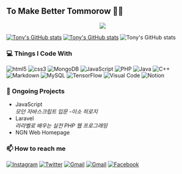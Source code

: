 ## To Make Better Tommorow 👨‍💻
<div align=center>
  <a href="https://hits.seeyoufarm.com"><img src="https://hits.seeyoufarm.com/api/count/incr/badge.svg?url=https%3A%2F%2Fgithub.com%2Fvanillacake369&count_bg=%2379C83D&title_bg=%23555555&icon=&icon_color=%23E7E7E7&title=hits&edge_flat=false"/></a>
</div>

[![Tony's GitHub stats](https://github-readme-stats.vercel.app/api?username=vanillacake369)](https://github.com/anuraghazra/github-readme-stats)
[![Tony's GitHub stats](https://github-readme-stats.vercel.app/api?username=vanillacake369&theme=radical&show_icons=true)](https://github.com/anuraghazra/github-readme-stats)
![Tony's GitHub stats](https://github-readme-stats.vercel.app/api?username=vanillacake369&theme=radical&show_icons=true)


### 💻 Things I Code With
<p>
  <img alt="html5" src="https://img.shields.io/badge/HTML5-E34F26?style=for-the-badge&logo=html5&logoColor=white" />
  <img alt="css3" src="https://img.shields.io/badge/CSS3-1572B6?style=for-the-badge&logo=css3&logoColor=white" />
  <img alt="MongoDB" src="https://img.shields.io/badge/MongoDB-4EA94B?style=for-the-badge&logo=mongodb&logoColor=white" />
  <img alt="JavaScript" src="https://img.shields.io/badge/JavaScript-F7DF1E?style=for-the-badge&logo=javascript&logoColor=black" />
  <img alt="PHP" src="https://img.shields.io/badge/C-00599C?style=for-the-badge&logo=c&logoColor=white" />
  <img alt="Java" src="https://img.shields.io/badge/Java-ED8B00?style=for-the-badge&logo=java&logoColor=white"/>
  <img alt="C++" src="https://img.shields.io/badge/C%2B%2B-00599C?style=for-the-badge&logo=c%2B%2B&logoColor=white"/>
  <img alt="Markdown" src="https://img.shields.io/badge/Markdown-000000?style=for-the-badge&logo=markdown&logoColor=white"/>
  <img alt="MySQL" src="https://img.shields.io/badge/MySQL-00000F?style=for-the-badge&logo=mysql&logoColor=white" />
  <img alt="TensorFlow" src="https://img.shields.io/badge/TensorFlow-FF6F00?style=for-the-badge&logo=tensorflow&logoColor=white" />
  <img alt="Visual Code" src="https://img.shields.io/badge/Visual_Studio_Code-0078D4?style=for-the-badge&logo=visual%20studio%20code&logoColor=white" />
  <img alt="Notion" src="https://img.shields.io/badge/Notion-000000?style=for-the-badge&logo=notion&logoColor=white" />
</p>

### 🚩 Ongoing Projects
<ul>
  <li><a herf="https://vanillacake369.notion.site/JavaScript-9bda09cd3fc3426da577534eca8d5b57">JavaScript</a><br/><i>모던 자바스크립트 입문 -이소 히로지</i></li>
  <li><a herf="https://vanillacake369.notion.site/Laravel-6713e93313b6459ca60769723ba22604">Laravel</a><br/><i>라라벨로 배우는 실전 PHP 웹 프로그래밍</i></li>
  <li><a herf="https://vanillacake369.notion.site/NGN-Homepage-Prj-0c08243113314c06b6d37fc1622d7725">NGN Web Homepage</a></li>
</ul>

### 📫 How to reach me
<p>
  <a href="https://www.instagram.com/iamwhtiam247/" target="_blank"><img alt="Instagram" src="https://img.shields.io/badge/Instagram-E4405F?style=for-the-badge&logo=instagram&logoColor=white"/></a>
  <a href="https://twitter.com/tonyluvvanilla" target="_blank"><img alt="Twitter" src="https://img.shields.io/badge/Twitter-1DA1F2?style=for-the-badge&logo=twitter&logoColor=white"/></a>
  <a href="mailto:lonelynight1026@gmail.com" target="_blank"><img alt="Gmail" src="https://img.shields.io/badge/Gmail-D14836?style=for-the-badge&logo=gmail&logoColor=white"/></a>
  <a href="mailto:lonelynight1026@gmail.com" target="_blank"><img alt="Gmail" src="https://img.shields.io/badge/Gmail-D14836?style=for-the-badge&logo=gmail&logoColor=white"/></a>
  <a href="https://www.facebook.com/profile.php?id=100079776026065" target="_blank"><img alt="Facebook" src="https://img.shields.io/badge/Facebook-1877F2?style=for-the-badge&logo=facebook&logoColor=white"/></a>

  
</p>
<!--
Reference : 
1. https://dev.to/envoy_/150-badges-for-github-pnk#car
2. https://github.com/thmsgbrt
3. https://zzsza.github.io/development/2020/07/10/make-github-profile-readme/
4. https://github.com/anuraghazra/github-readme-stats
-->
<!--
**vanillacake369/vanillacake369** is a ✨ _special_ ✨ repository because its `README.md` (this file) appears on your GitHub profile.

Here are some ideas to get you started:

- 🔭 I’m currently working on ...
- 🌱 I’m currently learning ...
- 👯 I’m looking to collaborate on ...
- 🤔 I’m looking for help with ...
- 💬 Ask me about ...
- 📫 How to reach me: ...
- 😄 Pronouns: ...
- ⚡ Fun fact: ...
-->
